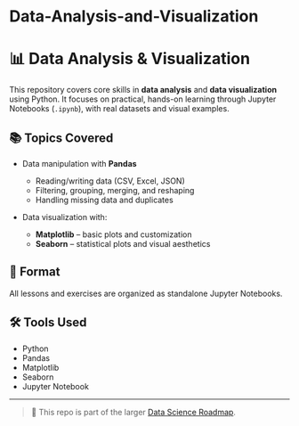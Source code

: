 # Data-Analysis-and-Visualization


# 📊 Data Analysis & Visualization

This repository covers core skills in **data analysis** and **data visualization** using Python. It focuses on practical, hands-on learning through Jupyter Notebooks (`.ipynb`), with real datasets and visual examples.

## 📚 Topics Covered
- Data manipulation with **Pandas**
  - Reading/writing data (CSV, Excel, JSON)
  - Filtering, grouping, merging, and reshaping
  - Handling missing data and duplicates

- Data visualization with:
  - **Matplotlib** – basic plots and customization
  - **Seaborn** – statistical plots and visual aesthetics

## 🧪 Format
All lessons and exercises are organized as standalone Jupyter Notebooks.

## 🛠️ Tools Used
- Python
- Pandas
- Matplotlib
- Seaborn
- Jupyter Notebook

---

> 🚀 This repo is part of the larger [Data Science Roadmap](https://github.com/your-username/data-science).
